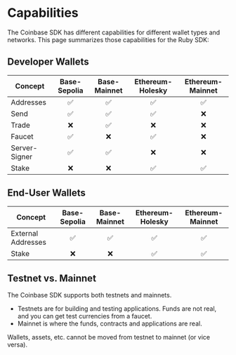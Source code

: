 # Capabilities

The Coinbase SDK has different capabilities for different wallet types and networks. This page summarizes
those capabilities for the Ruby SDK:

## Developer Wallets

| Concept       | Base-Sepolia | Base-Mainnet | Ethereum-Holesky | Ethereum-Mainnet |
|---------------|:------------:|:------------:|:----------------:|:----------------:|
| Addresses     |      ✅       |      ✅       |        ✅         |        ✅         |
| Send          |      ✅       |      ✅       |        ✅         |        ❌         |
| Trade         |      ❌       |      ✅       |        ❌         |        ❌         |
| Faucet        |      ✅       |      ❌       |        ✅         |        ❌         |
| Server-Signer |      ✅       |      ✅       |        ❌         |        ❌         |
| Stake         |      ❌       |      ❌       |        ✅         |        ✅         |

## End-User Wallets

| Concept            | Base-Sepolia | Base-Mainnet | Ethereum-Holesky | Ethereum-Mainnet |
|--------------------|:------------:|:------------:|:----------------:|:----------------:|
| External Addresses |      ✅       |      ✅       |        ✅         |        ✅         |
| Stake              |      ❌       |      ❌       |        ✅         |        ✅         |

## Testnet vs. Mainnet

The Coinbase SDK supports both testnets and mainnets.

- Testnets are for building and testing applications. Funds are not real, and you can get test currencies from a faucet.
- Mainnet is where the funds, contracts and applications are real.

Wallets, assets, etc. cannot be moved from testnet to mainnet (or vice versa).
